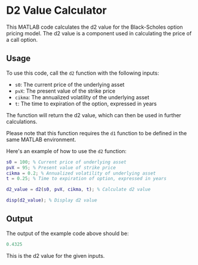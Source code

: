 # D2 Value Calculator

This MATLAB code calculates the d2 value for the Black-Scholes option pricing model. The d2 value is a component used in calculating the price of a call option.

## Usage

To use this code, call the `d2` function with the following inputs:

- `s0`: The current price of the underlying asset
- `pvX`: The present value of the strike price
- `cikma`: The annualized volatility of the underlying asset
- `t`: The time to expiration of the option, expressed in years

The function will return the d2 value, which can then be used in further calculations.

Please note that this function requires the `d1` function to be defined in the same MATLAB environment.

Here's an example of how to use the `d2` function:

```matlab
s0 = 100; % Current price of underlying asset
pvX = 95; % Present value of strike price
cikma = 0.2; % Annualized volatility of underlying asset
t = 0.25; % Time to expiration of option, expressed in years

d2_value = d2(s0, pvX, cikma, t); % Calculate d2 value

disp(d2_value); % Display d2 value
```

## Output

The output of the example code above should be:

```matlab
0.4325
```

This is the d2 value for the given inputs.